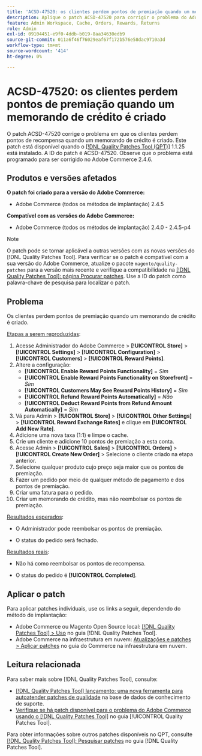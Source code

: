 ```yaml
---
title: 'ACSD-47520: os clientes perdem pontos de premiação quando um memorando de crédito é criado'
description: Aplique o patch ACSD-47520 para corrigir o problema do Adobe Commerce em que os clientes perdem pontos de recompensa quando um memorando de crédito é criado.
feature: Admin Workspace, Cache, Orders, Rewards, Returns
role: Admin
exl-id: 09104451-e9f0-4ddb-b019-8aa34630edb9
source-git-commit: 011a6f46f76029eaf67f172b576e58dac9710a3d
workflow-type: tm+mt
source-wordcount: '414'
ht-degree: 0%

---
```


# ACSD-47520: os clientes perdem pontos de premiação quando um memorando de crédito é criado

O patch ACSD-47520 corrige o problema em que os clientes perdem pontos de recompensa quando um memorando de crédito é criado. Este patch está disponível quando o [[!DNL Quality Patches Tool (QPT)]](https://experienceleague.adobe.com/en/docs/commerce-operations/tools/quality-patches-tool/quality-patches-tool-to-self-serve-quality-patches) 1.1.25 está instalado. A ID do patch é ACSD-47520. Observe que o problema está programado para ser corrigido no Adobe Commerce 2.4.6.

## Produtos e versões afetados

**O patch foi criado para a versão do Adobe Commerce:**
* Adobe Commerce (todos os métodos de implantação) 2.4.5

**Compatível com as versões do Adobe Commerce:**
* Adobe Commerce (todos os métodos de implantação) 2.4.0 - 2.4.5-p4

>[!NOTE]
>
>O patch pode se tornar aplicável a outras versões com as novas versões do [!DNL Quality Patches Tool]. Para verificar se o patch é compatível com a sua versão do Adobe Commerce, atualize o pacote `magento/quality-patches` para a versão mais recente e verifique a compatibilidade na [[!DNL Quality Patches Tool]: página Procurar patches](https://experienceleague.adobe.com/tools/commerce-quality-patches/index.html). Use a ID do patch como palavra-chave de pesquisa para localizar o patch.

## Problema

Os clientes perdem pontos de premiação quando um memorando de crédito é criado.

<u>Etapas a serem reproduzidas</u>:

1. Acesse Administrador do Adobe Commerce > **[!UICONTROL Store]** > **[!UICONTROL Settings]** > **[!UICONTROL Configuration]** > **[!UICONTROL Customers]** > **[!UICONTROL Reward Points]**.
1. Altere a configuração:
   * **[!UICONTROL Enable Reward Points Functionality]** = _Sim_
   * **[!UICONTROL Enable Reward Points Functionality on Storefront]** = _Sim_
   * **[!UICONTROL Customers May See Reward Points History]** = _Sim_
   * **[!UICONTROL Refund Reward Points Automatically]** = _Não_
   * **[!UICONTROL Deduct Reward Points from Refund Amount Automatically]** = _Sim_
1. Vá para Admin > **[!UICONTROL Store]** > **[!UICONTROL Other Settings]** > **[!UICONTROL Reward Exchange Rates]** e clique em **[!UICONTROL Add New Rate]**.
1. Adicione uma nova taxa (1:1) e limpe o cache.
1. Crie um cliente e adicione 10 pontos de premiação a esta conta.
1. Acesse Admin > **[!UICONTROL Sales]** > **[!UICONTROL Orders]** > **[!UICONTROL Create New Order]** > Selecione o cliente criado na etapa anterior.
1. Selecione qualquer produto cujo preço seja maior que os pontos de premiação.
1. Fazer um pedido por meio de qualquer método de pagamento e dos pontos de premiação.
1. Criar uma fatura para o pedido.
1. Criar um memorando de crédito, mas não reembolsar os pontos de premiação.

<u>Resultados esperados</u>:

* O Administrador pode reembolsar os pontos de premiação.

* O status do pedido será fechado.

<u>Resultados reais</u>:

* Não há como reembolsar os pontos de recompensa.

* O status do pedido é **[!UICONTROL Completed]**.

## Aplicar o patch

Para aplicar patches individuais, use os links a seguir, dependendo do método de implantação:

* Adobe Commerce ou Magento Open Source local: [[!DNL Quality Patches Tool] > Uso](/help/tools/quality-patches-tool/usage.md) no guia [!DNL Quality Patches Tool].
* Adobe Commerce na infraestrutura em nuvem: [Atualizações e patches > Aplicar patches](https://experienceleague.adobe.com/docs/commerce-cloud-service/user-guide/develop/upgrade/apply-patches.html) no guia do Commerce na infraestrutura em nuvem.

## Leitura relacionada

Para saber mais sobre [!DNL Quality Patches Tool], consulte:

* [[!DNL Quality Patches Tool] lançamento: uma nova ferramenta para autoatender patches de qualidade](https://experienceleague.adobe.com/en/docs/commerce-operations/tools/quality-patches-tool/quality-patches-tool-to-self-serve-quality-patches) na base de dados de conhecimento de suporte.
* [Verifique se há patch disponível para o problema do Adobe Commerce usando o  [!DNL Quality Patches Tool]](/help/tools/quality-patches-tool/patches-available-in-qpt/check-patch-for-magento-issue-with-magento-quality-patches.md) no guia [!UICONTROL Quality Patches Tool].


Para obter informações sobre outros patches disponíveis no QPT, consulte [[!DNL Quality Patches Tool]: Pesquisar patches](https://experienceleague.adobe.com/tools/commerce-quality-patches/index.html) no guia [!DNL Quality Patches Tool].
